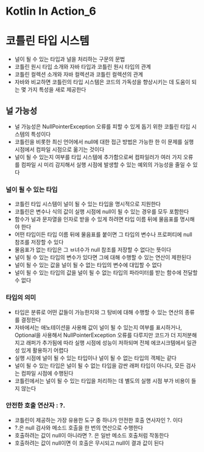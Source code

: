 # Kotlin In Action_6
# 코틀린 타입 시스템
* 널이 될 수 있는 타입과 널을 처리하는 구문의 문법
* 코틀린 원시 타입 소개와 자바 타입과 코틀린 원시 타입의 관계
* 코틀린 컬렉션 소개와 자바 컬렉션과 코틀린 컬렉션의 관계
* 자바와 비교하면 코틀린의 타입 시스템은 코드의 가독성을 향상시키는 데 도움이 되는 몇 가지 특성을 새로 제공한다

## 널 가능성
* 널 가능성은 NullPointerException 오류를 피할 수 있게 돕기 위한 코틀린 타입 시스템의 특성이다
* 코틀린을 비롯한 최신 언어에서 null에 대한 접근 방법은 가능한 한 이 문제를 실행 시점에서 컴파일 시점으로 옮기는 것이다
* 널이 될 수 있는지 여부를 타입 시스템에 추가함으로써 컴파일러가 여러 가지 오류를 컴파일 시 미리 감지해서 실행 시점에 발생할 수 있는 예외의 가능성을 줄일 수 있다

### 널이 될 수 있는 타입
* 코틀린 타입 시스템이 널이 될 수 있는 타입을 명시적으로 지원한다
* 코틀린은 변수나 식의 값이 실행 시점에 null이 될 수 있는 경우를 모두 포함한다
* 함수가 널과 문자열을 인자로 받을 수 있게 하려면 타입 이름 뒤에 물음표를 명시해야 한다
* 어떤 타입이든 타입 이름  뒤에 물음표를 붙이면 그 타입의 변수나 프로퍼티에 null 참조를 저장할 수 있다
* 물음표가 없는 타입은 그 ㅂ녀수가 null 참조를 저장할 수 없다는 뜻이다
* 널이 될 수 있는 타입의 변수가 있다면 그에 대해 수행할 수 있는 연산이 제한된다
* 널이 될 수 있는 값을 널이 될 수 없는 타입의 변수에 대입할 수 없다
* 널이 될 수 있는 타입의 값을 널이 될 수 없는 타입의 파라미터를 받는 함수에 전달할 수 없다

### 타입의 의미
* 타입은 분류로 어떤 값들이 가능한지와 그 탕비에 대해 수행할 수 있는 연산의 종류를 결정한다
* 자바에서는 애노테이션을 사용해 값이 널이 될 수 있는지 여부를 표시하거나, Optional을 사용해서 NullPointerException 오류를 다루지만 코드가 더 지저분해지고 래퍼가 추가됨에 따라 실행 시점에 성능이 저하되며 전체 에코시크템에서 일관성 있게 활용하기 어렵다
* 실행 시점에 널이 될 수 있는 타입이나 널이 될 수 없는 타입의 객체는 같다
* 널이 될 수 있는 타입은 널이 될 수 없는 타입을 감싼 래퍼 타입이 아니다, 모든 검사는 컴파일 시점에 수행된다
* 코틀린에서는 널이 될 수 있는 타입을 처리하는 데 별도의 실행 시점 부가 비용이 들지 않는다

### 안전한 호출 연산자 : ?.
* 코틀린이 제공하는 가장 유용한 도구 중 하나가 안전한 호출 연사자인 ?. 이다
* ?.은 null 검사와 메소드 호출을 한 번의 연산으로 수행한다
* 호출하려는 값이 null이 아니라면 ?. 은 일반 메소드 호출처럼 작동한다
* 호출하려는 값이 null이면 이 호출은 무시되고 null이 결과 값이 된다
